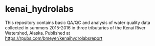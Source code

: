 # kenai_hydrolabs
This repository contains basic QA/QC and analysis of water quality data collected in summers 2015-2016 in three tributaries of the Kenai River Watershed, Alaska.  Published at https://rpubs.com/bmeyer/kenaihydrolabsreport